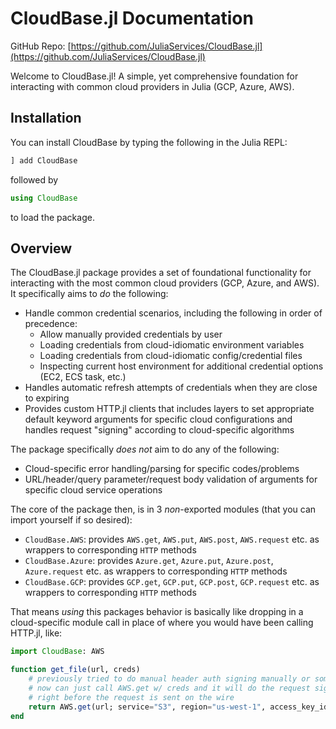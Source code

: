 # CloudBase.jl Documentation

GitHub Repo: [https://github.com/JuliaServices/CloudBase.jl](https://github.com/JuliaServices/CloudBase.jl)

Welcome to CloudBase.jl! A simple, yet comprehensive foundation for interacting with common cloud providers in Julia (GCP, Azure, AWS).

## Installation

You can install CloudBase by typing the following in the Julia REPL:
```julia
] add CloudBase 
```

followed by 
```julia
using CloudBase
```
to load the package.

## Overview 

The CloudBase.jl package provides a set of foundational functionality for interacting with the most common
cloud providers (GCP, Azure, and AWS). It specifically aims to *do* the following:
  * Handle common credential scenarios, including the following in order of precedence:
    * Allow manually provided credentials by user
    * Loading credentials from cloud-idiomatic environment variables
    * Loading credentials from cloud-idiomatic config/credential files
    * Inspecting current host environment for additional credential options (EC2, ECS task, etc.)
  * Handles automatic refresh attempts of credentials when they are close to expiring
  * Provides custom HTTP.jl clients that includes layers to set appropriate default keyword arguments
    for specific cloud configurations and handles request "signing" according to cloud-specific algorithms

The package specifically *does not* aim to do any of the following:
  * Cloud-specific error handling/parsing for specific codes/problems
  * URL/header/query parameter/request body validation of arguments for specific cloud service operations

The core of the package then, is in 3 *non*-exported modules (that you can import yourself if so desired):
  * `CloudBase.AWS`: provides `AWS.get`, `AWS.put`, `AWS.post`, `AWS.request` etc. as wrappers to corresponding `HTTP` methods
  * `CloudBase.Azure`: provides `Azure.get`, `Azure.put`, `Azure.post`, `Azure.request` etc. as wrappers to corresponding `HTTP` methods
  * `CloudBase.GCP`: provides `GCP.get`, `GCP.put`, `GCP.post`, `GCP.request` etc. as wrappers to corresponding `HTTP` methods

That means *using* this packages behavior is basically like dropping in a cloud-specific module call in place
of where you would have been calling HTTP.jl, like:

```julia
import CloudBase: AWS

function get_file(url, creds)
    # previously tried to do manual header auth signing manually or something and then call HTTP.get
    # now can just call AWS.get w/ creds and it will do the request signing automatically
    # right before the request is sent on the wire
    return AWS.get(url; service="S3", region="us-west-1", access_key_id=creds.id, secret_access_key=creds.secret)
end
```
